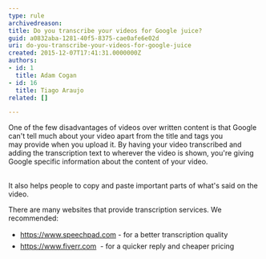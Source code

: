 ```yaml
---
type: rule
archivedreason: 
title: Do you transcribe your videos for Google juice?
guid: a0832aba-1281-40f5-8375-cae0afe6e02d
uri: do-you-transcribe-your-videos-for-google-juice
created: 2015-12-07T17:41:31.0000000Z
authors:
- id: 1
  title: Adam Cogan
- id: 16
  title: Tiago Araujo
related: []

---
```



One of the few disadvantages of videos over written content is that&#160;Google can't tell much about your video apart from the title and tags you may&#160;provide when you upload it. By having your video transcribed&#160;and adding the transcription text&#160;to wherever the video is shown, you're giving Google specific information about the&#160;content&#160;of your video.&#160; 
<br><excerpt class='endintro'></excerpt><br>
<p>It also helps people to copy and paste important parts of what's&#160;said on the video.​</p><p>There are many websites that provide transcription services. We recommended&#58;</p><ul><li><a href="https&#58;//www.speechpad.com/" style="line-height&#58;1.6;">https&#58;//www.speechpad.com</a><span style="line-height&#58;1.6;">&#160;- for a better transcription&#160;quality</span><br></li><li><a href="https&#58;//www.fiverr.com/" style="line-height&#58;1.6;">https&#58;//www.fiverr.com</a><span style="line-height&#58;1.6;">&#160; -&#160;<span style="line-height&#58;20.8px;">for a quicker reply and cheaper pricing</span></span><br></li></ul><br><p><br></p>


